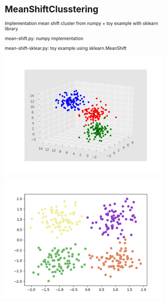 # MeanShiftClusstering
Implementation mean shift cluster from numpy + toy example with sklearn library

mean-shift.py: numpy implementation 

mean-shift-sklear.py: toy example using sklearn.MeanShift

![result1](fig/3class1.png)

![result2](fig/mean-shift-plot.png)
